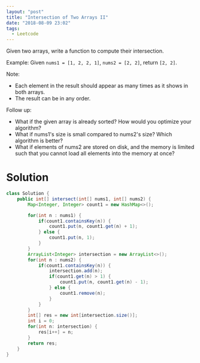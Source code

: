 ```yaml
---
layout: "post"
title: "Intersection of Two Arrays II"
date: "2018-08-09 23:02"
tags:
  - Leetcode
---
```


Given two arrays, write a function to compute their intersection.

Example:
Given `nums1 = [1, 2, 2, 1]`, `nums2 = [2, 2]`, return `[2, 2]`.

Note:

* Each element in the result should appear as many times as it shows in both arrays.
* The result can be in any order.

Follow up:
* What if the given array is already sorted? How would you optimize your algorithm?
* What if nums1's size is small compared to nums2's size? Which algorithm is better?
* What if elements of nums2 are stored on disk, and the memory is limited such that you cannot load all elements into the memory at once?

# Solution
```java
class Solution {
    public int[] intersect(int[] nums1, int[] nums2) {
        Map<Integer, Integer> count1 = new HashMap<>();

        for(int n : nums1) {
            if(count1.containsKey(n)) {
                count1.put(n, count1.get(n) + 1);
            } else {
                count1.put(n, 1);
            }
        }
        ArrayList<Integer> intersection = new ArrayList<>();
        for(int n : nums2) {
            if(count1.containsKey(n)) {
                intersection.add(n);
                if(count1.get(n) > 1) {
                    count1.put(n, count1.get(n) - 1);
                } else {
                    count1.remove(n);
                }
            }
        }
        int[] res = new int[intersection.size()];
        int i = 0;
        for(int n: intersection) {
            res[i++] = n;
        }
        return res;
    }
}
```
